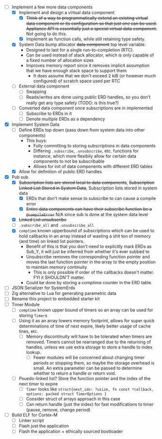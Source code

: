 - [ ] Implement a few more data components
  - [x] Implement and design a virtual data component
    - [x] ~~Think of a way to programmatically extend an existing virtual data component or its configuration so that just one can be used. Appliance API is essentially just a special virtual data component.~~ Not going to do this.
    - [x] Implement as function calls, while still retaining type safety.
  - [x] System Data bump allocator ~~data component~~ top level variable. 
    - Designed to last for a single run-to-completion (RTC). 
    - Can be used instead of stack allocator, which is only capable of a fixed number of allocation sizes
    - Improves memory report since it removes implicit assumption that we have enough stack space to support them
      - It does assume that we don't exceed 2 kiB (or however much configured) of scratch space used per RTC
  - [ ] External data component
    - [ ] Swapping
    - [ ] Reads/writes are done using public ERD handles, so you don't really get any type safety (TODO: is this true?)
  - [ ] Converted data component once subscriptions are in implemented
    - [ ] Subscribe to ERDs in it
    - [ ] Denote *multiple* ERDs as a dependency
- [x] Implement System Data
  - [ ] Define ERDs top down (pass down from system data into other components)
    - This buys:
      - Fully committing to storing subscriptions in data components
      - Differing `.subscribe`, `.unsubscribe`, etc. functions for instance, which more flexibily allow for certain data components to not be subscribable
      - Allows for init of data components with different ERD tables
  - [x] Allow for definition of public ERD handles
- [x] Pub sub
  - [x] ~~Subscription lists are stored local to data components~~, ~~Subscription Linked List Stored in System Data~~, Subscription lists stored in system data
    - [x] ERDs that don't make sense to subscribe to can cause a compile error
    - [x] ~~Entire data components can have their subscribe function be a `@compileError`~~ N/A since sub is done at the system data level
  - [x] ~~Linked List unsubscribe~~
  - [ ] `.subscribe_all` and `.unsubscribe_all`
  - [x] `comptime` known upperbound of subscriptions which can be used to hold callbacks in an array instead of wasting a shit ton of memory (and time) on linked list pointers.
    - Benefit of this is that you don't need to explicitly mark ERDs as Sub_Y, it will just be inferred from whether it's ever subbed to
    - Unsubscribe removes the corresponding function pointer and moves the last function pointer in the array to the empty position to maintain memory continuity
      - This is only possible if order of the callbacks doesn't matter. FYI it SHOULDN'T matter.
    - Could be done by storing a comptime counter in the ERD table.
- [ ] JSON Serializer for SystemErds
- [ ] Zig alternative to Lua for generating parametric data
- [ ] Rename this project to embedded starter kit
- [ ] Timer Module
  - [ ] `comptime` known upper bound of timers so an array can be used for storing `Timer`s
  - [ ] Using it as an array lowers memory footprint, allows for super quick determinations of time of next expire, likely better usage of cache lines, etc.
    - [ ] Memory discontinuity will have to be tolerated when timers are removed. Timers cannot be rearranged due to the returning of handles, unless we use extra storage to store a handle to index lookup. 
      - [ ] Fewer modules will be concerned about changing timer periods or stopping them, so maybe the storage overhead is small. An extra parameter can be passed to determine whether to return a handle or return void. 
  - [ ] Psuedo-linked list? Store the function pointer and the index of the next timer to expire
    - [ ] `Timer` looks like `struct{next_idx: ?usize, fn const *callback, options: packed struct TimerOptions }`
    - [ ] Consider struct of arrays approach in this case
    - [ ] Can return handle (just the index) for fast modifications to timer (pause, remove, change period)
- [ ] Build ELF for Cortex-M
  - [ ] Linker script
  - [ ] Flash just the application
  - [ ] Flash the application + ethically sourced bootloader